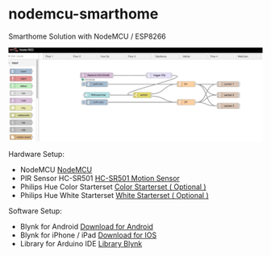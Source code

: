 # nodemcu-smarthome
Smarthome Solution with NodeMCU / ESP8266

<img src="/smarthome-flow.png">

Hardware Setup:

-  NodeMCU <a href="http://amzn.to/2qlW5U8" target=_blank>NodeMCU</a>
-  PIR Sensor HC-SR501 <a href="http://amzn.to/2r6hkXm" target=_blank>HC-SR501 Motion Sensor</a>
-  Philips Hue Color Starterset <a href="http://amzn.to/2qYxJi6" target=_blank> Color Starterset ( Optional )</a>
-  Philips Hue White Starterset <a href="http://amzn.to/2s0f6sx" target=_blank> White Starterset ( Optional )</a>

Software Setup:

- Blynk for Android <a href="https://play.google.com/store/apps/details?id=cc.blynk" target=_blank>Download for Android</a>
- Blynk for iPhone / iPad <a href="https://itunes.apple.com/us/app/blynk-control-arduino-raspberry/id808760481?ls=1&mt=8k" target=_blank>Download for IOS</a>
- Library for Arduino IDE <a href="https://github.c m/blynkkk/blynk-library/releases/latest" target=_blank>Library Blynk</a>
